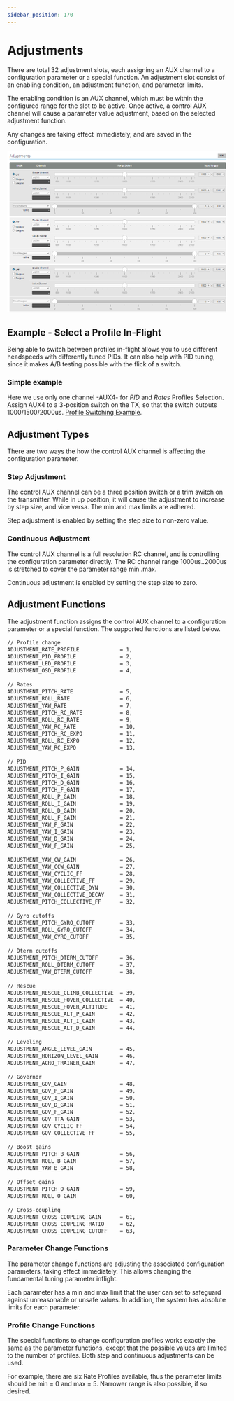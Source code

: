 ```yaml
---
sidebar_position: 170
---
```


# Adjustments

There are total 32 adjustment slots, each assigning an AUX channel to a configuration parameter or a special function. An adjustment slot consist of an enabling condition, an adjustment function, and parameter limits.

The enabling condition is an AUX channel, which must be within the configured range for the slot to be active. Once active, a control AUX channel will cause a parameter value adjustment, based on the selected adjustment function.

Any changes are taking effect immediately, and are saved in the configuration.

![Adjustments](./img/adjustments-main.png)


## Example - Select a Profile In-Flight

Being able to switch between profiles in-flight allows you to use different headspeeds with differently tuned PIDs. It can also help with PID tuning, since it makes A/B testing possible with the flick of a switch.

### Simple example

Here we use only one channel -AUX4- for *PID* and *Rates* Profiles Selection. Assign AUX4 to a 3-position switch on the TX, so that the switch outputs 1000/1500/2000us. [Profile Switching Example](../Tutorial-Walkthroughs/Profile-switching-example.md).

## Adjustment Types

There are two ways the how the control AUX channel is affecting the configuration parameter.

### Step Adjustment

The control AUX channel can be a three position switch or a trim switch on the transmitter. While in up position, it will cause the adjustment to increase by step size, and vice versa. The min and max limits are adhered.

Step adjustment is enabled by setting the step size to non-zero value.

### Continuous Adjustment

The control AUX channel is a full resolution RC channel, and is controlling the configuration parameter directly. The RC channel range 1000us..2000us is stretched to cover the parameter range min..max.

Continuous adjustment is enabled by setting the step size to zero.

## Adjustment Functions

The adjustment function assigns the control AUX channel to a configuration parameter or a special function. The supported functions are listed below.

    // Profile change
    ADJUSTMENT_RATE_PROFILE             = 1,
    ADJUSTMENT_PID_PROFILE              = 2,
    ADJUSTMENT_LED_PROFILE              = 3,
    ADJUSTMENT_OSD_PROFILE              = 4,

    // Rates
    ADJUSTMENT_PITCH_RATE               = 5,
    ADJUSTMENT_ROLL_RATE                = 6,
    ADJUSTMENT_YAW_RATE                 = 7,
    ADJUSTMENT_PITCH_RC_RATE            = 8,
    ADJUSTMENT_ROLL_RC_RATE             = 9,
    ADJUSTMENT_YAW_RC_RATE              = 10,
    ADJUSTMENT_PITCH_RC_EXPO            = 11,
    ADJUSTMENT_ROLL_RC_EXPO             = 12,
    ADJUSTMENT_YAW_RC_EXPO              = 13,

    // PID
    ADJUSTMENT_PITCH_P_GAIN             = 14,
    ADJUSTMENT_PITCH_I_GAIN             = 15,
    ADJUSTMENT_PITCH_D_GAIN             = 16,
    ADJUSTMENT_PITCH_F_GAIN             = 17,
    ADJUSTMENT_ROLL_P_GAIN              = 18,
    ADJUSTMENT_ROLL_I_GAIN              = 19,
    ADJUSTMENT_ROLL_D_GAIN              = 20,
    ADJUSTMENT_ROLL_F_GAIN              = 21,
    ADJUSTMENT_YAW_P_GAIN               = 22,
    ADJUSTMENT_YAW_I_GAIN               = 23,
    ADJUSTMENT_YAW_D_GAIN               = 24,
    ADJUSTMENT_YAW_F_GAIN               = 25,

    ADJUSTMENT_YAW_CW_GAIN              = 26,
    ADJUSTMENT_YAW_CCW_GAIN             = 27,
    ADJUSTMENT_YAW_CYCLIC_FF            = 28,
    ADJUSTMENT_YAW_COLLECTIVE_FF        = 29,
    ADJUSTMENT_YAW_COLLECTIVE_DYN       = 30,
    ADJUSTMENT_YAW_COLLECTIVE_DECAY     = 31,
    ADJUSTMENT_PITCH_COLLECTIVE_FF      = 32,

    // Gyro cutoffs
    ADJUSTMENT_PITCH_GYRO_CUTOFF        = 33,
    ADJUSTMENT_ROLL_GYRO_CUTOFF         = 34,
    ADJUSTMENT_YAW_GYRO_CUTOFF          = 35,

    // Dterm cutoffs
    ADJUSTMENT_PITCH_DTERM_CUTOFF       = 36,
    ADJUSTMENT_ROLL_DTERM_CUTOFF        = 37,
    ADJUSTMENT_YAW_DTERM_CUTOFF         = 38,

    // Rescue
    ADJUSTMENT_RESCUE_CLIMB_COLLECTIVE  = 39,
    ADJUSTMENT_RESCUE_HOVER_COLLECTIVE  = 40,
    ADJUSTMENT_RESCUE_HOVER_ALTITUDE    = 41,
    ADJUSTMENT_RESCUE_ALT_P_GAIN        = 42,
    ADJUSTMENT_RESCUE_ALT_I_GAIN        = 43,
    ADJUSTMENT_RESCUE_ALT_D_GAIN        = 44,

    // Leveling
    ADJUSTMENT_ANGLE_LEVEL_GAIN         = 45,
    ADJUSTMENT_HORIZON_LEVEL_GAIN       = 46,
    ADJUSTMENT_ACRO_TRAINER_GAIN        = 47,

    // Governor
    ADJUSTMENT_GOV_GAIN                 = 48,
    ADJUSTMENT_GOV_P_GAIN               = 49,
    ADJUSTMENT_GOV_I_GAIN               = 50,
    ADJUSTMENT_GOV_D_GAIN               = 51,
    ADJUSTMENT_GOV_F_GAIN               = 52,
    ADJUSTMENT_GOV_TTA_GAIN             = 53,
    ADJUSTMENT_GOV_CYCLIC_FF            = 54,
    ADJUSTMENT_GOV_COLLECTIVE_FF        = 55,

    // Boost gains
    ADJUSTMENT_PITCH_B_GAIN             = 56,
    ADJUSTMENT_ROLL_B_GAIN              = 57,
    ADJUSTMENT_YAW_B_GAIN               = 58,

    // Offset gains
    ADJUSTMENT_PITCH_O_GAIN             = 59,
    ADJUSTMENT_ROLL_O_GAIN              = 60,

    // Cross-coupling
    ADJUSTMENT_CROSS_COUPLING_GAIN      = 61,
    ADJUSTMENT_CROSS_COUPLING_RATIO     = 62,
    ADJUSTMENT_CROSS_COUPLING_CUTOFF    = 63,


### Parameter Change Functions

The parameter change functions are adjusting the associated configuration parameters, taking effect immediately. This allows changing the fundamental tuning parameter inflight.

Each parameter has a min and max limit that the user can set to safeguard against unreasonable or unsafe values. In addition, the system has absolute limits for each parameter.

### Profile Change Functions

The special functions to change configuration profiles works exactly the same as the parameter functions, except that the possible values are limited to the number of profiles. Both step and continuous adjustments can be used.

For example, there are six Rate Profiles available, thus the parameter limits should be min = 0 and max = 5. Narrower range is also possible, if so desired.

